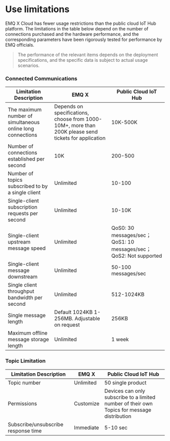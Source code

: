 # Use limitations

EMQ X Cloud has fewer usage restrictions than the public cloud IoT Hub platform. The limitations in the table below depend on the number of connections purchased and the hardware performance, and the corresponding parameters have been rigorously tested for performance by EMQ officials.

> The performance of the relevant items depends on the deployment specifications, and the specific data is subject to actual usage scenarios.

### Connected Communications

| **Limitation Description**         | **EMQ X**                                             | **Public Cloud IoT Hub**                     |
| -------------------- | ----------------------------------------------------- | -------------------------------------- |
| The maximum number of simultaneous online long connections  | Depends on specifications, choose from 1000-10M+, more than 200K please send tickets for application| 10K-500K                                 |
| Number of connections established per second     | 10K                                                   | 200-500                                |
| Number of topics subscribed to by a single client   | Unlimited                                                  | 10-100                                 |
| Single-client subscription requests per second  | Unlimited                                                  | 10-10K                                  |
| Single-client upstream message speed | Unlimited                                                  | QoS0: 30 messages/sec；QoS1: 10 messages/sec；QoS2: Not supported |
| Single-client message downstream     | Unlimited                                                  | 50-100 messages/sec                          |
| Single client throughput bandwidth per second | Unlimited                                                  | 512-1024KB                             |
| Single message length         | Default 1024KB 1-256MB. Adjustable on request                      | 256KB                                  |
| Maximum offline message storage length| Unlimited                                              | 1 week

### Topic Limitation

| **Limitation Description**              | **EMQ X**          | **Public Cloud IoT Hub**                              |
| ------------------------- | ------------------ | ----------------------------------------------- |
| Topic number               | Unlimited              | 50 single product                                     |
| Permissions                      | Customize | Devices can only subscribe to a limited number of their own Topics for message distribution |
| Subscribe/unsubscribe response time | Immediate             | 5-10 sec                                          |
